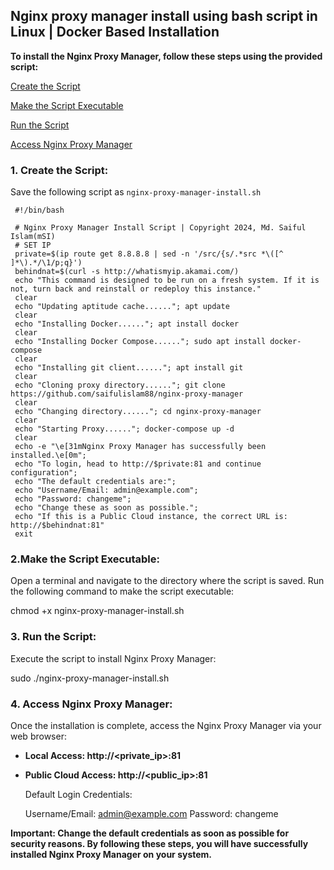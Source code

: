 ## Nginx proxy manager install using bash script in Linux | Docker Based Installation

**To install the Nginx Proxy Manager, follow these steps using the provided script:**

[Create the Script](https://github.com/saifulislam88/nginx-proxy-manager/tree/main?tab=readme-ov-file#1-create-the-script)

[Make the Script Executable](https://github.com/saifulislam88/nginx-proxy-manager/tree/main?tab=readme-ov-file#2make-the-script-executable)

[Run the Script](https://github.com/saifulislam88/nginx-proxy-manager/blob/main/README.md#3-run-the-script)

[Access Nginx Proxy Manager](https://github.com/saifulislam88/nginx-proxy-manager/blob/main/README.md#4-access-nginx-proxy-manager)


### **1. Create the Script:**

Save the following script as `nginx-proxy-manager-install.sh`


     #!/bin/bash
   
     # Nginx Proxy Manager Install Script | Copyright 2024, Md. Saiful Islam(mSI)
     # SET IP
     private=$(ip route get 8.8.8.8 | sed -n '/src/{s/.*src *\([^ ]*\).*/\1/p;q}')
     behindnat=$(curl -s http://whatismyip.akamai.com/)
     echo "This command is designed to be run on a fresh system. If it is not, turn back and reinstall or redeploy this instance."
     clear
     echo "Updating aptitude cache......"; apt update
     clear
     echo "Installing Docker......"; apt install docker
     clear
     echo "Installing Docker Compose......"; sudo apt install docker-compose
     clear
     echo "Installing git client......"; apt install git
     clear
     echo "Cloning proxy directory......"; git clone https://github.com/saifulislam88/nginx-proxy-manager
     clear
     echo "Changing directory......"; cd nginx-proxy-manager
     clear
     echo "Starting Proxy......"; docker-compose up -d
     clear
     echo -e "\e[31mNginx Proxy Manager has successfully been installed.\e[0m";
     echo "To login, head to http://$private:81 and continue configuration";
     echo "The default credentials are:";
     echo "Username/Email: admin@example.com";
     echo "Password: changeme";
     echo "Change these as soon as possible.";
     echo "If this is a Public Cloud instance, the correct URL is: http://$behindnat:81"
     exit


### **2.Make the Script Executable:**

Open a terminal and navigate to the directory where the script is saved. Run the following command to make the script executable:

  chmod +x nginx-proxy-manager-install.sh

### **3. Run the Script:**

Execute the script to install Nginx Proxy Manager:

  sudo ./nginx-proxy-manager-install.sh


### **4. Access Nginx Proxy Manager:**

Once the installation is complete, access the Nginx Proxy Manager via your web browser:

 - **Local Access: http://<private_ip>:81**
 - **Public Cloud Access: http://<public_ip>:81**

    Default Login Credentials:
    
    Username/Email: admin@example.com
    Password: changeme

**Important: Change the default credentials as soon as possible for security reasons. By following these steps, you will have successfully installed Nginx Proxy Manager on your system.**

